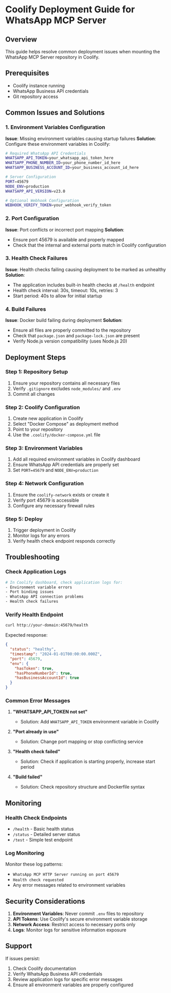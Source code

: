 # Coolify Deployment Guide for WhatsApp MCP Server

## Overview
This guide helps resolve common deployment issues when mounting the WhatsApp MCP Server repository in Coolify.

## Prerequisites
- Coolify instance running
- WhatsApp Business API credentials
- Git repository access

## Common Issues and Solutions

### 1. Environment Variables Configuration

**Issue**: Missing environment variables causing startup failures
**Solution**: Configure these environment variables in Coolify:

```bash
# Required WhatsApp API Credentials
WHATSAPP_API_TOKEN=your_whatsapp_api_token_here
WHATSAPP_PHONE_NUMBER_ID=your_phone_number_id_here
WHATSAPP_BUSINESS_ACCOUNT_ID=your_business_account_id_here

# Server Configuration
PORT=45679
NODE_ENV=production
WHATSAPP_API_VERSION=v23.0

# Optional Webhook Configuration
WEBHOOK_VERIFY_TOKEN=your_webhook_verify_token
```

### 2. Port Configuration

**Issue**: Port conflicts or incorrect port mapping
**Solution**: 
- Ensure port 45679 is available and properly mapped
- Check that the internal and external ports match in Coolify configuration

### 3. Health Check Failures

**Issue**: Health checks failing causing deployment to be marked as unhealthy
**Solution**: 
- The application includes built-in health checks at `/health` endpoint
- Health check interval: 30s, timeout: 10s, retries: 3
- Start period: 40s to allow for initial startup

### 4. Build Failures

**Issue**: Docker build failing during deployment
**Solution**:
- Ensure all files are properly committed to the repository
- Check that `package.json` and `package-lock.json` are present
- Verify Node.js version compatibility (uses Node.js 20)

## Deployment Steps

### Step 1: Repository Setup
1. Ensure your repository contains all necessary files
2. Verify `.gitignore` excludes `node_modules/` and `.env`
3. Commit all changes

### Step 2: Coolify Configuration
1. Create new application in Coolify
2. Select "Docker Compose" as deployment method
3. Point to your repository
4. Use the `.coolify/docker-compose.yml` file

### Step 3: Environment Variables
1. Add all required environment variables in Coolify dashboard
2. Ensure WhatsApp API credentials are properly set
3. Set `PORT=45679` and `NODE_ENV=production`

### Step 4: Network Configuration
1. Ensure the `coolify-network` exists or create it
2. Verify port 45679 is accessible
3. Configure any necessary firewall rules

### Step 5: Deploy
1. Trigger deployment in Coolify
2. Monitor logs for any errors
3. Verify health check endpoint responds correctly

## Troubleshooting

### Check Application Logs
```bash
# In Coolify dashboard, check application logs for:
- Environment variable errors
- Port binding issues
- WhatsApp API connection problems
- Health check failures
```

### Verify Health Endpoint
```bash
curl http://your-domain:45679/health
```

Expected response:
```json
{
  "status": "healthy",
  "timestamp": "2024-01-01T00:00:00.000Z",
  "port": 45679,
  "env": {
    "hasToken": true,
    "hasPhoneNumberId": true,
    "hasBusinessAccountId": true
  }
}
```

### Common Error Messages

1. **"WHATSAPP_API_TOKEN not set"**
   - Solution: Add `WHATSAPP_API_TOKEN` environment variable in Coolify

2. **"Port already in use"**
   - Solution: Change port mapping or stop conflicting service

3. **"Health check failed"**
   - Solution: Check if application is starting properly, increase start period

4. **"Build failed"**
   - Solution: Check repository structure and Dockerfile syntax

## Monitoring

### Health Check Endpoints
- `/health` - Basic health status
- `/status` - Detailed server status
- `/test` - Simple test endpoint

### Log Monitoring
Monitor these log patterns:
- `WhatsApp MCP HTTP Server running on port 45679`
- `Health check requested`
- Any error messages related to environment variables

## Security Considerations

1. **Environment Variables**: Never commit `.env` files to repository
2. **API Tokens**: Use Coolify's secure environment variable storage
3. **Network Access**: Restrict access to necessary ports only
4. **Logs**: Monitor logs for sensitive information exposure

## Support

If issues persist:
1. Check Coolify documentation
2. Verify WhatsApp Business API credentials
3. Review application logs for specific error messages
4. Ensure all environment variables are properly configured 